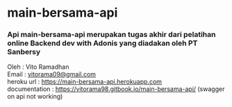 # main-bersama-api
### Api main-bersama-api merupakan tugas akhir dari pelatihan online Backend dev with Adonis yang diadakan oleh PT Sanbersy
Oleh : Vito Ramadhan  
Email : vitorama09@gmail.com  
heroku url :  https://main-bersama-api.herokuapp.com  
documentation : https://vitorama98.gitbook.io/main-bersama-api/ (swagger on api not working)  
